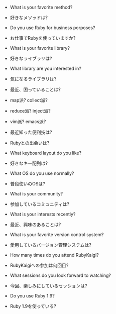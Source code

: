 + What is your favorite method?
+ 好きなメソッドは?

+ Do you use Ruby for business porposes?
+ お仕事でRubyを使っていますか?

+ What is your favorite library?
+ 好きなライブラリは?

+ What library are you interested in?
+ 気になるライブラリは?

+ 最近、困っていることは?

+ map派? collect派?

+ reduce派? inject派?

+ vim派? emacs派?

+ 最近知った便利技は?

+ Rubyとの出会いは?

+ What keyboard layout do you like?
+ 好きなキー配列は?

+ What OS do you use normally?
+ 普段使いのOSは?


+ What is your community?
+ 参加しているコミュニティは?

+ What is your interests recently?
+ 最近、興味のあることは?

+ What is your favorite version control system?
+ 愛用しているバージョン管理システムは?

+ How many times do you attend RubyKaigi?
+ RubyKaigiへの参加は何回目?

+ What sessions do you look forward to watching?
+ 今回、楽しみにしているセッションは?

+ Do you use Ruby 1.9?
+ Ruby 1.9を使っている?

